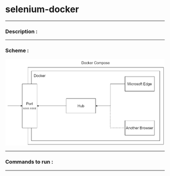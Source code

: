 # selenium-docker
- - -
### Description :
- - -
### Scheme :
![scheme-image](/scheme/docker-diagram.png)
- - -
### Commands to run :
- - -